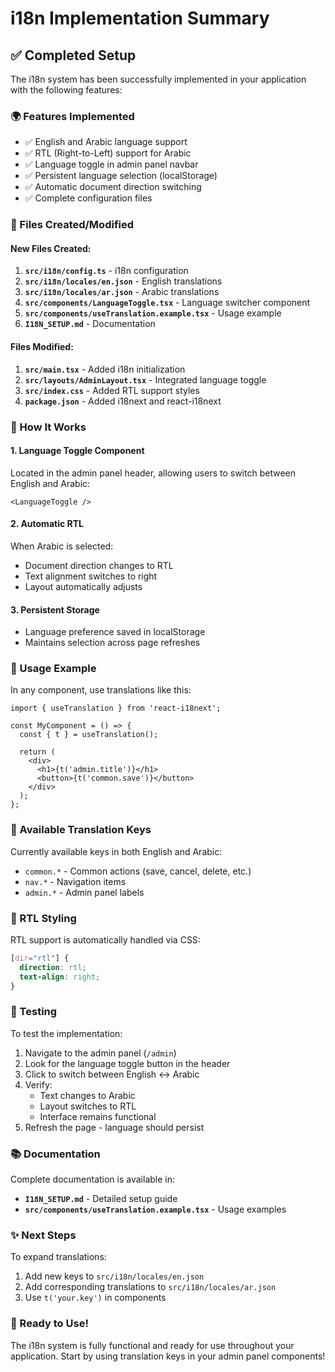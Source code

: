 # i18n Implementation Summary

## ✅ Completed Setup

The i18n system has been successfully implemented in your application with the following features:

### 🌍 Features Implemented
- ✅ English and Arabic language support
- ✅ RTL (Right-to-Left) support for Arabic
- ✅ Language toggle in admin panel navbar
- ✅ Persistent language selection (localStorage)
- ✅ Automatic document direction switching
- ✅ Complete configuration files

### 📁 Files Created/Modified

#### New Files Created:
1. **`src/i18n/config.ts`** - i18n configuration
2. **`src/i18n/locales/en.json`** - English translations
3. **`src/i18n/locales/ar.json`** - Arabic translations
4. **`src/components/LanguageToggle.tsx`** - Language switcher component
5. **`src/components/useTranslation.example.tsx`** - Usage example
6. **`I18N_SETUP.md`** - Documentation

#### Files Modified:
1. **`src/main.tsx`** - Added i18n initialization
2. **`src/layouts/AdminLayout.tsx`** - Integrated language toggle
3. **`src/index.css`** - Added RTL support styles
4. **`package.json`** - Added i18next and react-i18next

### 🎯 How It Works

#### 1. Language Toggle Component
Located in the admin panel header, allowing users to switch between English and Arabic:
```tsx
<LanguageToggle />
```

#### 2. Automatic RTL
When Arabic is selected:
- Document direction changes to RTL
- Text alignment switches to right
- Layout automatically adjusts

#### 3. Persistent Storage
- Language preference saved in localStorage
- Maintains selection across page refreshes

### 📝 Usage Example

In any component, use translations like this:

```tsx
import { useTranslation } from 'react-i18next';

const MyComponent = () => {
  const { t } = useTranslation();
  
  return (
    <div>
      <h1>{t('admin.title')}</h1>
      <button>{t('common.save')}</button>
    </div>
  );
};
```

### 🔑 Available Translation Keys

Currently available keys in both English and Arabic:
- `common.*` - Common actions (save, cancel, delete, etc.)
- `nav.*` - Navigation items
- `admin.*` - Admin panel labels

### 🎨 RTL Styling

RTL support is automatically handled via CSS:
```css
[dir="rtl"] {
  direction: rtl;
  text-align: right;
}
```

### 🚀 Testing

To test the implementation:

1. Navigate to the admin panel (`/admin`)
2. Look for the language toggle button in the header
3. Click to switch between English ↔ Arabic
4. Verify:
   - Text changes to Arabic
   - Layout switches to RTL
   - Interface remains functional
5. Refresh the page - language should persist

### 📚 Documentation

Complete documentation is available in:
- **`I18N_SETUP.md`** - Detailed setup guide
- **`src/components/useTranslation.example.tsx`** - Usage examples

### ✨ Next Steps

To expand translations:

1. Add new keys to `src/i18n/locales/en.json`
2. Add corresponding translations to `src/i18n/locales/ar.json`
3. Use `t('your.key')` in components

### 🎉 Ready to Use!

The i18n system is fully functional and ready for use throughout your application. Start by using translation keys in your admin panel components!
